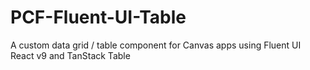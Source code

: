 # PCF-Fluent-UI-Table
A custom data grid / table component for Canvas apps using Fluent UI React v9 and TanStack Table
